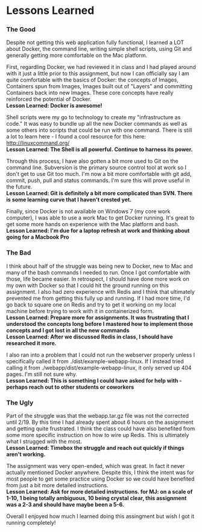 # Lessons Learned #

### The Good ###

Despite not getting this web application fully functional, I learned a LOT about Docker, the command line, writing simple shell scripts, using Git and generally getting more comfortable on the Mac platform. 

First, regardling Docker, we had reviewed it in class and I had played around with it just a little prior to this assignment, but now I can officially say I am quite comfortable with the basics of Docker: the concepts of Images, Containers spun from Images, Images built out of "Layers" and committing Containers back into new Images. These core concepts have really reinforced the potential of Docker.  
**Lesson Learned: Docker is awesome!**

Shell scripts were my go to technology to create my "infrastructure as code." It was easy to bundle up all the new Docker commands as well as some others into scripts that could be run with one command. There is still a lot to learn here - I found a cool resource for this here: http://linuxcommand.org/  
**Lesson Learned: The Shell is all powerful. Continue to harness its power.**

Through this process, I have also gotten a bit more used to Git on the command line. Subversion is the primary source control tool at work so I don't get to use Git too much. I'm now a bit more comfortable with git add, commit, push, pull and status commands. I'm sure this will prove useful in the future.  
**Lesson Learned: Git is definitely a bit more complicated than SVN. There is some learning curve that I haven't crested yet.**

Finally, since Docker is not available on Windows 7 (my core work computer), I was able to use a work Mac to get Docker running. It's great to get some more hands on experience with the Mac platform and bash.  
**Lesson Learned: I'm due for a laptop refresh at work and thinking about going for a Macbook Pro** 

### The Bad ###

I think about half of the struggle was being new to Docker, new to Mac and many of the bash commands I needed to run. Once I got comfortable with those, life became easier. In retrospect, I should have done more work on my own with Docker so that I could hit the ground running on this assignment. I also had zero experience with Redis and I think that ultimately prevented me from getting this fully up and running. If I had more time, I'd go back to square one on Redis and try to get it working on my local machine before trying to work with it in containerized form.  
**Lesson Learned: Prepare more for assignments. It was frustrating that I understood the concepts long before I mastered how to implement those concepts and I got lost in all the new commands**  
**Lesson Learned: After we discussed Redis in class, I should have researched it more.**

I also ran into a problem that I could not run the webserver properly unless I specifically called it from ./dist/example-webapp-linux. If I instead tried calling it from ./webapp/dist/example-webapp-linux, it only served up 404 pages. I'm still not sure why.   
**Lesson Learned: This is something I could have asked for help with - perhaps reach out to other students or coworkers**

### The Ugly ###

Part of the struggle was that the webapp.tar.gz file was not the corrected until 2/19. By this time I had already spent about 6 hours on the assignment and getting quite frustrated. I think the class could have also benefited from some more specific instruction on how to wire up Redis. This is ultimately what I strugged with the most.  
**Lesson Learned: Timebox the struggle and reach out quickly if things aren't working.**

The assignment was very open-ended, which was great. In fact it never actually mentioned Docker anywhere. Despite this, I think the intent was for most people to get some practice using Docker so we could have benefited from just a bit more detailed instructions.  
**Lesson Learned: Ask for more detailed instructions. for MJ: on a scale of 1-10, 1 being totally ambiguous, 10 being crystal clear, this assignment was a 2-3 and should have maybe been a 5-6.**

Overall I enjoyed how much I learned doing this assingment but wish I got it running completely!



